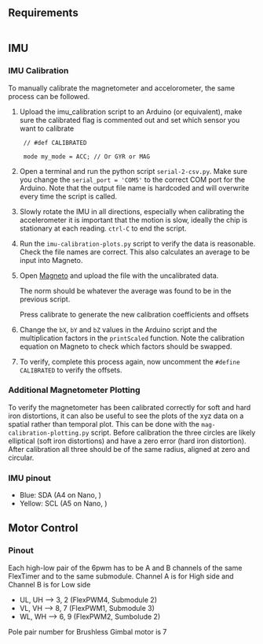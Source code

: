 ## Requirements
```

```

## IMU

### IMU Calibration
To manually calibrate the magnetometer and accelorometer, the same process can be followed.

1. Upload the imu_calibration script to an Arduino (or equivalent), make sure the calibrated flag is commented out and set which sensor you want to calibrate

        // #def CALIBRATED
        
        mode my_mode = ACC; // Or GYR or MAG

2. Open a terminal and run the python script `serial-2-csv.py`. Make sure you change the `serial_port = 'COM5'` to the correct COM port for the Arduino. Note that the output file name is hardcoded and will overwrite every time the script is called.

3. Slowly rotate the IMU in all directions, especially when calibrating the accelerometer it is important that the motion is slow, ideally the chip is stationary at each reading. `ctrl-C` to end the script.

4. Run the `imu-calibration-plots.py` script to verify the data is reasonable. Check the file names are correct. This also calculates an average to be input into Magneto.

5. Open [Magneto](https://sailboatinstruments.blogspot.com/2011/09/improved-magnetometer-calibration-part.html) and upload the file with the uncalibrated data. 

    The norm should be whatever the average was found to be in the previous script. 

    Press calibrate to generate the new calibration coefficients and offsets

6. Change the `bX`, `bY` and `bZ` values in the Arduino script and the multiplication factors in the `printScaled` function. Note the calibration equation on Magneto to check which factors should be swapped.

7. To verify, complete this process again, now uncomment the `#define CALIBRATED` to verify the offsets.

### Additional Magnetometer Plotting
To verify the magnetometer has been calibrated correctly for soft and hard iron distortions, it can also be useful to see the plots of the xyz data on a spatial rather than temporal plot. This can be done with the `mag-calibration-plotting.py` script.
Before calibration the three circles are likely elliptical (soft iron distortions) and have a zero error (hard iron distortion). After calibration all three should be of the same radius, aligned at zero and circular.

### IMU pinout
- Blue: SDA (A4 on Nano, )
- Yellow: SCL (A5 on Nano, )

## Motor Control

### Pinout

Each high-low pair of the 6pwm has to be A and B channels of the same FlexTimer and to the same submodule. Channel A is for High side and Channel B is for Low side
- UL, UH --> 3, 2 (FlexPWM4, Submodule 2)
- VL, VH --> 8, 7 (FlexPWM1, Submodule 3)
- WL, WH --> 6, 9 (FlexPWM2, Sumbolude 2)

Pole pair number for Brushless Gimbal motor is 7